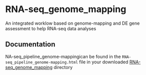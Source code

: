 # RNA-seq_genome_mapping

An integrated worklow based on genome-mapping and DE gene assessment to help RNA-seq data analyses

## Documentation

NA-seq_pipeline_genome-mappingican be found in the ``RNA-seq_pipeline_genome-mapping.html`` file in your downloaded
[RNA-seq_genome_mapping](https://github.com/jleluyer/RNA-seq_genome_mapping) directory
